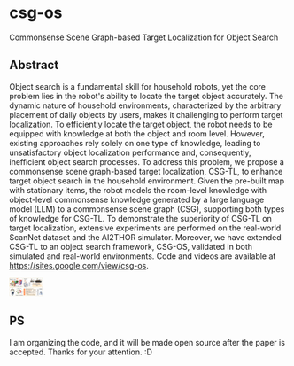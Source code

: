 # csg-os
Commonsense Scene Graph-based Target Localization for Object Search

## Abstract
Object search is a fundamental skill for household robots, yet the core problem lies in the robot's ability to locate the target object accurately. The dynamic nature of household environments, characterized by the arbitrary placement of daily objects by users, makes it challenging to perform target localization. To efficiently locate the target object, the robot needs to be equipped with knowledge at both the object and room level. However, existing approaches rely solely on one type of knowledge, leading to unsatisfactory object localization performance and, consequently, inefficient object search processes. To address this problem, we propose a commonsense scene graph-based target localization, CSG-TL, to enhance target object search in the household environment. Given the pre-built map with stationary items, the robot models the room-level knowledge with object-level commonsense knowledge generated by a large language model (LLM) to a commonsense scene graph (CSG), supporting both types of knowledge for CSG-TL. To demonstrate the superiority of CSG-TL on target localization, extensive experiments are performed on the real-world ScanNet dataset and the AI2THOR simulator. Moreover, we have extended CSG-TL to an object search framework, CSG-OS, validated in both simulated and real-world environments. Code and videos are available at https://sites.google.com/view/csg-os.

<img src="https://github.com/Laniakea77/csg-os/blob/main/imgs/sec-11-min.png" width="60">


## PS
I am organizing the code, and it will be made open source after the paper is accepted.
Thanks for your attention.  :D
